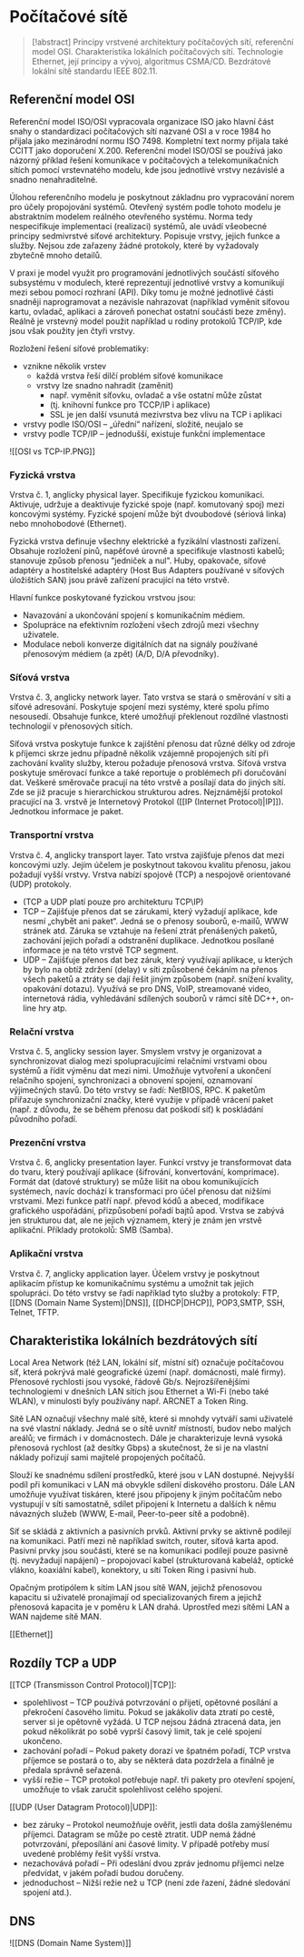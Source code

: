 # Počítačové sítě
> [!abstract] 
> Principy vrstvené architektury počítačových sítí, referenční model OSI. Charakteristika lokálních počítačových sítí. Technologie Ethernet, její principy a vývoj, algoritmus CSMA/CD. Bezdrátové lokální sítě standardu IEEE 802.11.

## Referenční model OSI 
Referenční model ISO/OSI vypracovala organizace ISO jako hlavní část snahy o standardizaci počítačových sítí nazvané OSI a v roce 1984 ho přijala jako mezinárodní normu ISO 7498. Kompletní text normy přijala také CCITT jako doporučení X.200. Referenční model ISO/OSI se používá jako názorný příklad řešení komunikace v počítačových a telekomunikačních sítích pomocí vrstevnatého modelu, kde jsou jednotlivé vrstvy nezávislé a snadno nenahraditelné. 

Úlohou referenčního modelu je poskytnout základnu pro vypracování norem pro účely propojování systémů. Otevřený systém podle tohoto modelu je abstraktním modelem reálného otevřeného systému. Norma tedy nespecifikuje implementaci (realizaci) systémů, ale uvádí všeobecné principy sedmivrstvé síťové architektury. Popisuje vrstvy, jejich funkce a služby. Nejsou zde zařazeny žádné protokoly, které by vyžadovaly zbytečně mnoho detailů. 

V praxi je model využit pro programování jednotlivých součástí síťového subsystému v modulech, které reprezentují jednotlivé vrstvy a komunikují mezi sebou pomocí rozhraní (API). Díky tomu je možné jednotlivé části snadněji naprogramovat a nezávisle nahrazovat (například vyměnit síťovou kartu, ovladač, aplikaci a zároveň ponechat ostatní součásti beze změny). Reálně je vrstevný model použit například u rodiny protokolů TCP/IP, kde jsou však použity jen čtyři vrstvy.

Rozložení řešení síťové problematiky:
- vznikne několik vrstev 
	- každá vrstva řeší dílčí problém síťové komunikace 
	- vrstvy lze snadno nahradit (zaměnit) 
		- např. vyměnit síťovku, ovladač a vše ostatní může zůstat 
		- (tj. knihovní funkce pro TCCP/IP i aplikace) 
		- SSL je jen další vsunutá mezivrstva bez vlivu na TCP i aplikaci 
- vrstvy podle ISO/OSI – „úřední“ nařízení, složité, neujalo se 
- vrstvy podle TCP/IP – jednodušší, existuje funkční implementace

![[OSI vs TCP-IP.PNG]]

### Fyzická vrstva 
Vrstva č. 1, anglicky physical layer. Specifikuje fyzickou komunikaci. Aktivuje, udržuje a deaktivuje fyzické spoje (např. komutovaný spoj) mezi koncovými systémy. Fyzické spojení může být dvoubodové (sériová linka) nebo mnohobodové (Ethernet). 

Fyzická vrstva definuje všechny elektrické a fyzikální vlastnosti zařízení. Obsahuje rozložení pinů, napěťové úrovně a specifikuje vlastnosti kabelů; stanovuje způsob přenosu "jedniček a nul". Huby, opakovače, síťové adaptéry a hostitelské adaptéry (Host Bus Adapters používané v síťových úložištích SAN) jsou právě zařízení pracující na této vrstvě. 

Hlavní funkce poskytované fyzickou vrstvou jsou:
- Navazování a ukončování spojení s komunikačním médiem.
- Spolupráce na efektivním rozložení všech zdrojů mezi všechny uživatele.
-  Modulace neboli konverze digitálních dat na signály používané přenosovým médiem (a zpět) (A/D, D/A převodníky).

### Síťová vrstva
Vrstva č. 3, anglicky network layer. Tato vrstva se stará o směrování v síti a síťové adresování. Poskytuje spojení mezi systémy, které spolu přímo nesousedí. Obsahuje funkce, které umožňují překlenout rozdílné vlastnosti technologií v přenosových sítích.

Síťová vrstva poskytuje funkce k zajištění přenosu dat různé délky od zdroje k příjemci skrze jednu 
případně několik vzájemně propojených sítí při zachování kvality služby, kterou požaduje přenosová vrstva. Síťová vrstva poskytuje směrovací funkce a také reportuje o problémech při doručování dat. Veškeré směrovače pracují na této vrstvě a posílají data do jiných sítí. Zde se již pracuje s hierarchickou strukturou adres. Nejznámější protokol pracující na 3. vrstvě je Internetový Protokol ([[IP (Internet Protocol)|IP]]). Jednotkou informace je paket.

### Transportní vrstva
Vrstva č. 4, anglicky transport layer. Tato vrstva zajišťuje přenos dat mezi koncovými uzly. Jejím účelem je poskytnout takovou kvalitu přenosu, jakou požadují vyšší vrstvy. Vrstva nabízí spojově (TCP) a nespojově orientované (UDP) protokoly.
- (TCP a UDP platí pouze pro architekturu TCP\IP)
- TCP – Zajišťuje přenos dat se zárukami, který vyžadují aplikace, kde nesmí „chybět ani paket“. Jedná se o přenosy souborů, e-mailů, WWW stránek atd. Záruka se vztahuje na řešení ztrát přenášených paketů, zachování jejich pořadí a odstranění duplikace. Jednotkou posílané informace je na této vrstvě TCP segment.
- UDP – Zajišťuje přenos dat bez záruk, který využívají aplikace, u kterých by bylo na obtíž zdržení (delay) v síti způsobené čekáním na přenos všech paketů a ztráty se dají řešit jiným způsobem (např. snížení kvality, opakování dotazu). Využívá se pro DNS, VoIP, streamované video, internetová rádia, vyhledávání sdílených souborů v rámci sítě DC++, on-line hry atp.

### Relační vrstva
Vrstva č. 5, anglicky session layer. Smyslem vrstvy je organizovat a synchronizovat dialog mezi spolupracujícími relačními vrstvami obou systémů a řídit výměnu dat mezi nimi. Umožňuje vytvoření a ukončení relačního spojení, synchronizaci a obnovení spojení, oznamovaní výjimečných stavů. Do této vrstvy se řadí: NetBIOS, RPC. K paketům přiřazuje synchronizační značky, které využije v případě vrácení paket (např. z důvodu, že se během přenosu dat poškodí síť) k poskládání původního pořadí.

### Prezenční vrstva
Vrstva č. 6, anglicky presentation layer. Funkcí vrstvy je transformovat data do tvaru, který používají 
aplikace (šifrování, konvertování, komprimace). Formát dat (datové struktury) se může lišit na obou 
komunikujících systémech, navíc dochází k transformaci pro účel přenosu dat nižšími vrstvami. Mezi funkce patří např. převod kódů a abeced, modifikace grafického uspořádání, přizpůsobení pořadí bajtů apod. Vrstva se zabývá jen strukturou dat, ale ne jejich významem, který je znám jen vrstvě aplikační. Příklady protokolů: SMB (Samba).

### Aplikační vrstva
Vrstva č. 7, anglicky application layer. Účelem vrstvy je poskytnout aplikacím přístup ke komunikačnímu systému a umožnit tak jejich spolupráci. Do této vrstvy se řadí například tyto služby a protokoly: FTP, [[DNS (Domain Name System)|DNS]], [[DHCP|DHCP]], POP3,SMTP, SSH, Telnet, TFTP.

## Charakteristika lokálních bezdrátových sítí
Local Area Network (též LAN, lokální síť, místní síť) označuje počítačovou síť, která pokrývá malé geografické území (např. domácnosti, malé firmy). Přenosové rychlosti jsou vysoké, řádově Gb/s. Nejrozšířenějšími technologiemi v dnešních LAN sítích jsou Ethernet a Wi-Fi (nebo také WLAN), v minulosti byly používány např. ARCNET a Token Ring. 

Sítě LAN označují všechny malé sítě, které si mnohdy vytváří sami uživatelé na své vlastní náklady. Jedná se o sítě uvnitř místností, budov nebo malých areálů; ve firmách i v domácnostech. Dále je charakterizuje levná vysoká přenosová rychlost (až desítky Gbps) a skutečnost, že si je na vlastní náklady pořizují sami majitelé propojených počítačů.

Slouží ke snadnému sdílení prostředků, které jsou v LAN dostupné. Nejvyšší podíl při komunikaci v LAN má obvykle sdílení diskového prostoru. Dále LAN umožňuje využívat tiskáren, které jsou připojeny k jiným počítačům nebo vystupují v síti samostatně, sdílet připojení k Internetu a dalších k němu návazných služeb (WWW, E-mail, Peer-to-peer sítě a podobně).

Síť se skládá z aktivních a pasivních prvků. Aktivní prvky se aktivně podílejí na komunikaci. Patří mezi ně například switch, router, síťová karta apod. Pasivní prvky jsou součásti, které se na komunikaci podílejí pouze pasivně (tj. nevyžadují napájení) – propojovací kabel (strukturovaná kabeláž, optické vlákno, koaxiální kabel), konektory, u sítí Token Ring i pasivní hub.

Opačným protipólem k sítím LAN jsou sítě WAN, jejichž přenosovou kapacitu si uživatelé pronajímají od specializovaných firem a jejichž přenosová kapacita je v poměru k LAN drahá. Uprostřed mezi sítěmi LAN a WAN najdeme sítě MAN.


[[Ethernet]]

## Rozdíly TCP a UDP
[[TCP (Transmisson Control Protocol)|TCP]]: 
- spolehlivost – TCP používá potvrzování o přijetí, opětovné posílání a překročení časového limitu. Pokud se jakákoliv data ztratí po cestě, server si je opětovně vyžádá. U TCP nejsou žádná ztracená data, jen pokud několikrát po sobě vyprší časový limit, tak je celé spojení ukončeno. 
- zachování pořadí – Pokud pakety dorazí ve špatném pořadí, TCP vrstva příjemce se postará o to, aby se některá data pozdržela a finálně je předala správně seřazená. 
- vyšší režie – TCP protokol potřebuje např. tři pakety pro otevření spojení, umožňuje to však zaručit spolehlivost celého spojení. 

[[UDP (User Datagram Protocol)|UDP]]: 
- bez záruky – Protokol neumožňuje ověřit, jestli data došla zamýšlenému příjemci. Datagram se může po cestě ztratit. UDP nemá žádné potvrzování, přeposílání ani časové limity. V případě potřeby musí uvedené problémy řešit vyšší vrstva. 
- nezachovává pořadí – Při odeslání dvou zpráv jednomu příjemci nelze předvídat, v jakém pořadí budou doručeny. 
- jednoduchost – Nižší režie než u TCP (není zde řazení, žádné sledování spojení atd.).

## DNS
![[DNS (Domain Name System)]]